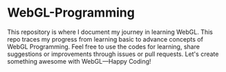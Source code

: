 # WebGL-Programming
 This repository is where I document my journey in learning WebGL. This repo traces my progress from learning basic to advance concepts of WebGL Programming. Feel free to use the codes for learning, share suggestions or improvements through issues or pull requests. Let's create something awesome with WebGL—Happy Coding!
